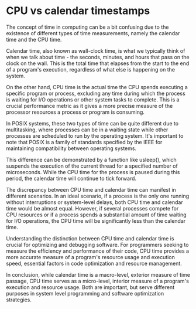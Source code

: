 # CPU vs calendar timestamps

The concept of time in computing can be a bit confusing due to the existence of different types of time measurements, namely the calendar time and the CPU time.

Calendar time, also known as wall-clock time, is what we typically think of when we talk about time - the seconds, minutes, and hours that pass on the clock on the wall. This is the total time that elapses from the start to the end of a program's execution, regardless of what else is happening on the system.

On the other hand, CPU time is the actual time the CPU spends executing a specific program or process, excluding any time during which the process is waiting for I/O operations or other system tasks to complete. This is a crucial performance metric as it gives a more precise measure of the processor resources a process or program is consuming.

In POSIX systems, these two types of time can be quite different due to multitasking, where processes can be in a waiting state while other processes are scheduled to run by the operating system. It's important to note that POSIX is a family of standards specified by the IEEE for maintaining compatibility between operating systems.

This difference can be demonstrated by a function like usleep(), which suspends the execution of the current thread for a specified number of microseconds. While the CPU time for the process is paused during this period, the calendar time will continue to tick forward. 

The discrepancy between CPU time and calendar time can manifest in different scenarios. In an ideal scenario, if a process is the only one running without interruptions or system-level delays, both CPU time and calendar time would be almost equal. However, if several processes compete for CPU resources or if a process spends a substantial amount of time waiting for I/O operations, the CPU time will be significantly less than the calendar time. 

Understanding the distinction between CPU time and calendar time is crucial for optimizing and debugging software. For programmers seeking to measure the efficiency and performance of their code, CPU time provides a more accurate measure of a program's resource usage and execution speed, essential factors in code optimization and resource management. 

In conclusion, while calendar time is a macro-level, exterior measure of time passage, CPU time serves as a micro-level, interior measure of a program's execution and resource usage. Both are important, but serve different purposes in system level programming and software optimization strategies.
